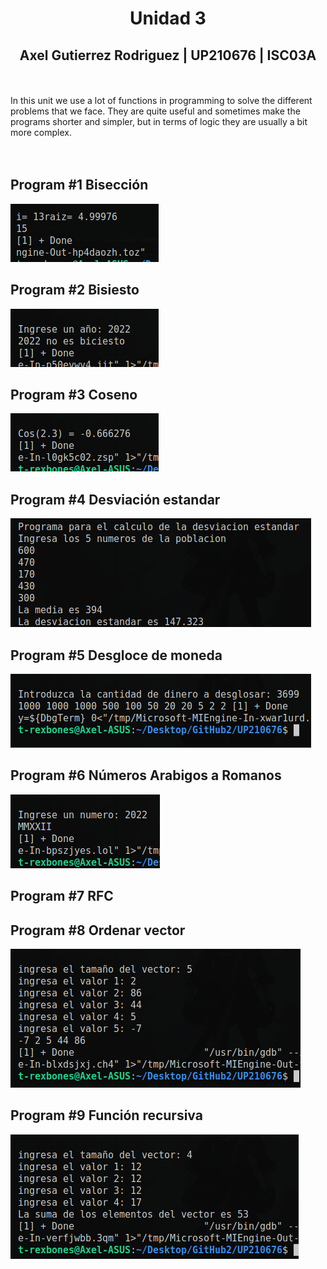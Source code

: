 # <center>Unidad 3</center>
## <center> Axel Gutierrez Rodriguez  |  UP210676 | ISC03A </center>
<br><br>
In this unit we use a lot of functions in programming to solve the different problems that we face. They are quite useful and sometimes make the programs shorter and simpler, but in terms of logic they are usually a bit more complex.  
<br>  <br>

## Program #1 **Bisección**
![](https://github.com/UP210676/UP210676_CPP/blob/main/Unidad%203/images/Screenshot%20from%202022-11-22%2000-11-09.png)
## Program #2 **Bisiesto**
![](https://github.com/UP210676/UP210676_CPP/blob/main/Unidad%203/images/Screenshot%20from%202022-11-22%2000-12-37.png)
## Program #3 **Coseno**
![](https://github.com/UP210676/UP210676_CPP/blob/main/Unidad%203/images/Screenshot%20from%202022-11-22%2000-13-08.png)
## Program #4 **Desviación estandar**
![](https://github.com/UP210676/UP210676_CPP/blob/main/Unidad%203/images/Screenshot%20from%202022-11-22%2000-13-55.png)
## Program #5 **Desgloce de moneda**
![](https://github.com/UP210676/UP210676_CPP/blob/main/Unidad%203/images/Screenshot%20from%202022-11-22%2000-14-20.png)
## Program #6 **Números Arabigos a Romanos**
![](https://github.com/UP210676/UP210676_CPP/blob/main/Unidad%203/images/Screenshot%20from%202022-11-22%2000-15-02.png)
## Program #7 **RFC**

## Program #8 **Ordenar vector**
![](https://github.com/UP210676/UP210676_CPP/blob/main/Unidad%203/images/Screenshot%20from%202022-11-22%2000-15-57.png)
## Program #9 **Función recursiva**
![](https://github.com/UP210676/UP210676_CPP/blob/main/Unidad%203/images/Screenshot%20from%202022-11-22%2000-16-31.png)
